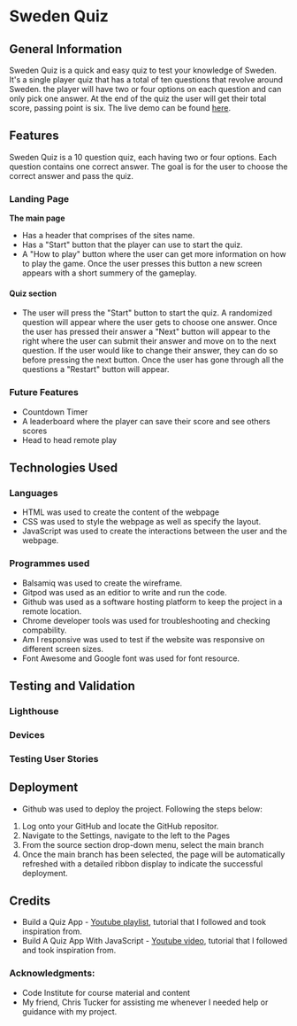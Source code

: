 # Sweden Quiz 

## General Information
Sweden Quiz is a quick and easy quiz to test your knowledge of Sweden. It's a single player quiz that has a total of ten questions that revolve around Sweden. the player will have two or four options on each question and can only pick one answer. At the end of the quiz the user will get their total score, passing point is six. The live demo can be found [here](https://chapter256.github.io/sweden-quiz/).

## Features
Sweden Quiz is a 10 question quiz, each having two or four options. Each question contains one correct answer. The goal is for the user to choose the correct answer and pass the quiz. 

### Landing Page 
**The main page**
* Has a header that comprises of the sites name. 
* Has a "Start" button that the player can use to start the quiz. 
* A "How to play" button where the user can get more information on how to play the game. Once the user presses this button a new screen appears with a short summery of the gameplay. 

#### Quiz section 
* The user will press the "Start" button to start the quiz. A randomized question will appear where the user gets to choose one answer. Once the user has pressed their answer a "Next" button will appear to the right where the user can submit their answer and move on to the next question. If the user would like to change their answer, they can do so before pressing the next button. Once the user has gone through all the questions a "Restart" button will appear. 

### Future Features 
* Countdown Timer
* A leaderboard where the player can save their score and see others scores
* Head to head remote play 

## Technologies Used 
### Languages
- HTML was used to create the content of the webpage 
- CSS was used to style the webpage as well as specify the layout. 
- JavaScript was used to create the interactions between the user and the webpage. 
### Programmes used
- Balsamiq was used to create the wireframe. 
- Gitpod was used as an editior to write and run the code. 
- Github was used as a software hosting platform to keep the project in a remote location.
- Chrome developer tools was used for troubleshooting and checking compability. 
- Am I responsive was used to test if the website was responsive on different screen sizes.
- Font Awesome and Google font was used for font resource. 

## Testing and Validation

### Lighthouse

### Devices

### Testing User Stories 

## Deployment 

- Github was used to deploy the project. Following the steps below: 
1. Log onto your GitHub and locate the GitHub repositor.
2. Navigate to the Settings, navigate to the left to the Pages 
3. From the source section drop-down menu, select the main branch
4. Once the main branch has been selected, the page will be automatically refreshed with a detailed ribbon display to indicate the successful deployment.

## Credits
* Build a Quiz App - [Youtube playlist](https://www.youtube.com/watch?v=u98ROZjBWy8&list=PLDlWc9AfQBfZIkdVaOQXi1tizJeNJipEx&index=1&ab_channel=JamesQQuick), tutorial that I followed and took inspiration from. 
* Build A Quiz App With JavaScript - [Youtube video](https://www.youtube.com/watch?v=riDzcEQbX6k&t=236s&ab_channel=WebDevSimplified), tutorial that I followed and took inspiration from. 

### Acknowledgments: 
- Code Institute for course material and content 
- My friend, Chris Tucker for assisting me whenever I needed help or guidance with my project. 
